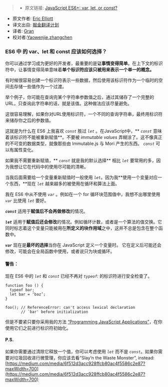 > * 原文链接: [JavaScript ES6+: var, let, or const?](https://medium.com/javascript-scene/javascript-es6-var-let-or-const-ba58b8dcde75#.twa6gzmfp)
* 原文作者: [Eric Elliott](https://medium.com/@_ericelliott)
* 译文出自: [掘金翻译计划](https://github.com/xitu/gold-miner)
* 译者: [Gran](https://github.com/Graning)
* 校对者:[Yaowenjie](https://github.com/Yaowenjie),[zhangchen](https://github.com/zhangchen91)


### ES6 中 的 var、let 和 const 应该如何选择？

你可以通过学习成为更好的开发者，最重要的是**让事情变得简单**。在上下文的标识符中，让事情变得简单意味着**单个标识符应该只被用来表示一个单一的概念。**

有时候很容易创建一个标识符表示一些数据，然后使用该标识符作为一个临时的空间去存储一些值作为一个过渡。

举个例子，你可能在查询完某个字符串参数值之后，通过其储存了一个完整的URL，只查询此字符串的话，就是该值。这种做法应该尽量避免。

这很容易理解，如果你对URL使用标识符，一个不同的查询字符串，最终用标识符来储存你之后的参数值。

这就是为什么在 ES6 上我喜欢 _`const`_ 胜过 _`let`_ 。在JavaScript中，** _`const`_ 意味着该标识符不能被重新赋值**。不要被 _immutable values_ 弄糊涂了。这不像真正的不可变的数据类型，就像那些由 Immutable.js 与 Mori 产生的东西。 _`const`_ 可以有属性变化。

如果我不需要重新赋值，** _`const`_ 就是我的默认选择** 相比 _`let`_ 要常用的多，因为我想让它在代码中的使用尽可能的清晰。

当我后面需要给一个变量重新赋值时一般使用 _`let`_。因为我**使用一个变量对应一个东西，**现在 _`let`_ 越来越多的被使用在循环和算法上面。

我在 ES6 中从不使用 _`var`_ 。例如在一个 for 循环块范围值中，我想不出哪里使用 _`var`_ 比使用 _`let`_ 要好。

**_`const`_**  适用于**赋值后不会再做修改**的情况。

**_`let`_**  适用于**赋值后还会修改**的情况。例如循环计数，或者是一个算法的值交换。它同时标志着这个变量只能被用在**所定义的块作用域**之中，这并不总是包含在整个函数中。 

**_`var`_**  现在是**最坏的选择**当你在 JavaScript 定义一个变量时。 它在定义后可能还会修改，可能会在全局函数中使用，或者说只为块或循环。

#### 警告：

现在 ES6 中的 _`let`_ 和 _`const`_ 已经不再对 _`typeof`:_ 的标识符进行安全检查了。 

```
function foo () {
  typeof bar;
  let bar = ‘baz’;
}

foo(); // ReferenceError: can't access lexical declaration
       // `bar' before initialization
```

但是不要紧只要你采用我的方法 [“Programming JavaScript Applications”](http://pjabook.com)，在你使用它们之前进行标识符初始化。

#### P.S.

如果你需要通过清除它释放一个值，你可以考虑使用 _`let`_ 而不是 _`const`_。如果你需要对垃圾回收进行微管理，你应该去看“Slay’n the Waste Monster”, instead: [https://medium.com/media/6f512d3acc928ffcb80ac4f5586c2e87?maxWidth=700](https://medium.com/media/6f512d3acc928ffcb80ac4f5586c2e87?maxWidth=700)
